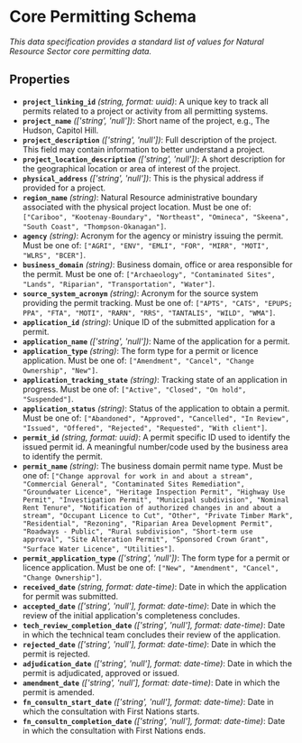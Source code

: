 # Core Permitting Schema

*This data specification provides a standard list of values for Natural Resource Sector core permitting data.*

## Properties

- **`project_linking_id`** *(string, format: uuid)*: A unique key to track all permits related to a project or activity from all permitting systems.
- **`project_name`** *(['string', 'null'])*: Short name of the project, e.g., The Hudson, Capitol Hill.
- **`project_description`** *(['string', 'null'])*: Full description of the project. This field may contain information to better understand a project.
- **`project_location_description`** *(['string', 'null'])*: A short description for the geographical location or area of interest of the project.
- **`physical_address`** *(['string', 'null'])*: This is the physical address if provided for a project.
- **`region_name`** *(string)*: Natural Resource administrative boundary associated with the physical project location. Must be one of: `["Cariboo", "Kootenay-Boundary", "Northeast", "Omineca", "Skeena", "South Coast", "Thompson-Okanagan"]`.
- **`agency`** *(string)*: Acronym for the agency or ministry issuing the permit. Must be one of: `["AGRI", "ENV", "EMLI", "FOR", "MIRR", "MOTI", "WLRS", "BCER"]`.
- **`business_domain`** *(string)*: Business domain, office or area responsible for the permit. Must be one of: `["Archaeology", "Contaminated Sites", "Lands", "Riparian", "Transportation", "Water"]`.
- **`source_system_acronym`** *(string)*: Acronym for the source system providing the permit tracking. Must be one of: `["APTS", "CATS", "EPUPS; PPA", "FTA", "MOTI", "RARN", "RRS", "TANTALIS", "WILD", "WMA"]`.
- **`application_id`** *(string)*: Unique ID of the submitted application for a permit.
- **`application_name`** *(['string', 'null'])*: Name of the application for a permit.
- **`application_type`** *(string)*: The form type for a permit or licence application. Must be one of: `["Amendment", "Cancel", "Change Ownership", "New"]`.
- **`application_tracking_state`** *(string)*: Tracking state of an application in progress. Must be one of: `["Active", "Closed", "On hold", "Suspended"]`.
- **`application_status`** *(string)*: Status of the application to obtain a permit. Must be one of: `["Abandoned", "Approved", "Cancelled", "In Review", "Issued", "Offered", "Rejected", "Requested", "With client"]`.
- **`permit_id`** *(string, format: uuid)*: A permit specific ID used to identify the issued permit id. A meaningful number/code used by the business area to identify the permit.
- **`permit_name`** *(string)*: The business domain permit name type. Must be one of: `["Change approval for work in and about a stream", "Commercial General", "Contaminated Sites Remediation", "Groundwater Licence", "Heritage Inspection Permit", "Highway Use Permit", "Investigation Permit", "Municipal subdivision", "Nominal Rent Tenure", "Notification of authorized changes in and about a stream", "Occupant Licence to Cut", "Other", "Private Timber Mark", "Residential", "Rezoning", "Riparian Area Development Permit", "Roadways - Public", "Rural subdivision", "Short-term use approval", "Site Alteration Permit", "Sponsored Crown Grant", "Surface Water Licence", "Utilities"]`.
- **`permit_application_type`** *(['string', 'null'])*: The form type for a permit or licence application. Must be one of: `["New", "Amendment", "Cancel", "Change Ownership"]`.
- **`received_date`** *(string, format: date-time)*: Date in which the application for permit was submitted.
- **`accepted_date`** *(['string', 'null'], format: date-time)*: Date in which the review of the initial application's completeness concludes.
- **`tech_review_completion_date`** *(['string', 'null'], format: date-time)*: Date in which the technical team concludes their review of the application.
- **`rejected_date`** *(['string', 'null'], format: date-time)*: Date in which the permit is rejected.
- **`adjudication_date`** *(['string', 'null'], format: date-time)*: Date in which the permit is adjudicated, approved or issued.
- **`amendment_date`** *(['string', 'null'], format: date-time)*: Date in which the permit is amended.
- **`fn_consultn_start_date`** *(['string', 'null'], format: date-time)*: Date in which the consultation with First Nations starts.
- **`fn_consultn_completion_date`** *(['string', 'null'], format: date-time)*: Date in which the consultation with First Nations ends.

